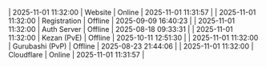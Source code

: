 | 2025-11-01 11:32:00 | Website | Online | 2025-11-01 11:31:57 |
| 2025-11-01 11:32:00 | Registration | Offline | 2025-09-09 16:40:23 |
| 2025-11-01 11:32:00 | Auth Server | Offline | 2025-08-18 09:33:31 |
| 2025-11-01 11:32:00 | Kezan (PvE) | Offline | 2025-10-11 12:51:30 |
| 2025-11-01 11:32:00 | Gurubashi (PvP) | Offline | 2025-08-23 21:44:06 |
| 2025-11-01 11:32:00 | Cloudflare | Online | 2025-11-01 11:31:57 |
